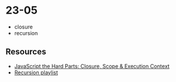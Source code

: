 # 23-05

- closure
- recursion

## Resources
- [JavaScript the Hard Parts: Closure, Scope & Execution Context](https://www.youtube.com/watch?v=XTAzsODSCsM)
- [Recursion playlist](https://www.youtube.com/watch?v=XTAzsODSCsM)
